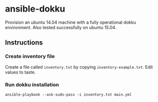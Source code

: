 # ansible-dokku

Provision an ubuntu 14.04 machine with a fully operational dokku environment.
Also tested successfully on ubuntu 15.04.

## Instructions

### Create inventory file

Create a file called `inventory.txt` by copying `inventory-example.txt`.
Edit values to taste.

### Run dokku installation

```
ansible-playbook --ask-sudo-pass -i inventory.txt main.yml
```
